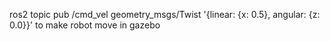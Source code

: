 ros2 topic pub /cmd_vel geometry_msgs/Twist '{linear: {x: 0.5}, angular: {z: 0.0}}' to make robot move in gazebo
